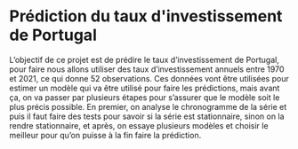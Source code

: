 # Prédiction du taux d'investissement de Portugal

L’objectif de ce projet est de prédire le taux d’investissement de Portugal, pour faire
nous allons utiliser des taux d’investissement annuels entre 1970 et 2021, ce qui
donne 52 observations.
Ces données vont être utilisées pour estimer un modèle qui va être utilisé pour faire
les prédictions, mais avant ça, on va passer par plusieurs étapes pour s’assurer que le
modèle soit le plus précis possible. En premier, on analyse le chronogramme de la
série et puis il faut faire des tests pour savoir si la série est stationnaire, sinon on la
rendre stationnaire, et après, on essaye plusieurs modèles et choisir le meilleur pour
qu’on puisse à la fin faire la prédiction.

